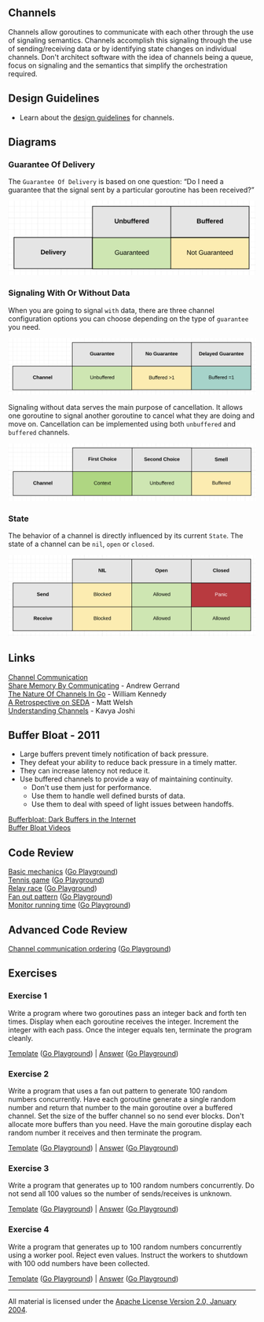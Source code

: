 ## Channels
Channels allow goroutines to communicate with each other through the use of signaling semantics. Channels accomplish this signaling through the use of sending/receiving data or by identifying state changes on individual channels. Don't architect software with the idea of channels being a queue, focus on signaling and the semantics that simplify the orchestration required.

## Design Guidelines

* Learn about the [design guidelines](../../#channel-design) for channels.

## Diagrams

### Guarantee Of Delivery

The `Guarantee Of Delivery` is based on one question: “Do I need a guarantee that the signal sent by a particular goroutine has been received?”

![Ardan Labs](guarantee_of_delivery.png)

### Signaling With Or Without Data

When you are going to signal `with` data, there are three channel configuration options you can choose depending on the type of `guarantee` you need.

![Ardan Labs](signaling_with_data.png)

Signaling without data serves the main purpose of cancellation. It allows one goroutine to signal another goroutine to cancel what they are doing and move on. Cancellation can be implemented using both `unbuffered` and `buffered` channels.

![Ardan Labs](signaling_without_data.png)

### State

The behavior of a channel is directly influenced by its current `State`. The state of a channel can be `nil`, `open` or `closed`.

![Ardan Labs](state.png)

## Links

[Channel Communication](https://golang.org/ref/mem#tmp_7)    
[Share Memory By Communicating](http://blog.golang.org/share-memory-by-communicating) - Andrew Gerrand    
[The Nature Of Channels In Go](https://www.ardanlabs.com/blog/2014/02/the-nature-of-channels-in-go.html) - William Kennedy    
[A Retrospective on SEDA](http://matt-welsh.blogspot.com/2010/07/retrospective-on-seda.html) - Matt Welsh    
[Understanding Channels](https://www.youtube.com/watch?v=KBZlN0izeiY) - Kavya Joshi    

## Buffer Bloat - 2011

* Large buffers prevent timely notification of back pressure.
* They defeat your ability to reduce back pressure in a timely matter.
* They can increase latency not reduce it.
* Use buffered channels to provide a way of maintaining continuity.
	* Don't use them just for performance.
	* Use them to handle well defined bursts of data.
	* Use them to deal with speed of light issues between handoffs.

[Bufferbloat: Dark Buffers in the Internet](https://www.youtube.com/watch?v=qbIozKVz73g)  
[Buffer Bloat Videos](http://www.bufferbloat.net/projects/cerowrt/wiki/Bloat-videos)  

## Code Review

[Basic mechanics](example1/example1.go) ([Go Playground](https://play.golang.org/p/UY5gai9Ojsm))  
[Tennis game](example2/example2.go) ([Go Playground](https://play.golang.org/p/PvFKD_tNwir))  
[Relay race](example3/example3.go) ([Go Playground](https://play.golang.org/p/OLdBCGUvzbx))  
[Fan out pattern](example4/example4.go) ([Go Playground](https://play.golang.org/p/zxzHAHIr3Xj))  
[Monitor running time](example5/example5.go) ([Go Playground](https://play.golang.org/p/vZ95XZuYVPF))  

## Advanced Code Review

[Channel communication ordering](advanced/example1/example1.go) ([Go Playground](https://play.golang.org/p/YwKFJPkB4gC))

## Exercises

### Exercise 1
Write a program where two goroutines pass an integer back and forth ten times. Display when each goroutine receives the integer. Increment the integer with each pass. Once the integer equals ten, terminate the program cleanly.

[Template](exercises/template1/template1.go) ([Go Playground](https://play.golang.org/p/gv9lxA3qhH-)) | 
[Answer](exercises/exercise1/exercise1.go) ([Go Playground](https://play.golang.org/p/8S685ND54dW))

### Exercise 2
Write a program that uses a fan out pattern to generate 100 random numbers concurrently. Have each goroutine generate a single random number and return that number to the main goroutine over a buffered channel. Set the size of the buffer channel so no send ever blocks. Don't allocate more buffers than you need. Have the main goroutine display each random number it receives and then terminate the program.

[Template](exercises/template2/template2.go) ([Go Playground](https://play.golang.org/p/9_b6YcBuSOR)) | 
[Answer](exercises/exercise2/exercise2.go) ([Go Playground](https://play.golang.org/p/cEUYThI5etc))

### Exercise 3
Write a program that generates up to 100 random numbers concurrently. Do not send all 100 values so the number of sends/receives is unknown.

[Template](exercises/template3/template3.go) ([Go Playground](https://play.golang.org/p/TQMIiAelw5L)) | 
[Answer](exercises/exercise3/exercise3.go) ([Go Playground](https://play.golang.org/p/76xnxU1yL5K))

### Exercise 4
Write a program that generates up to 100 random numbers concurrently using a worker pool. Reject even values. Instruct the workers to shutdown with 100 odd numbers have been collected.

[Template](exercises/template4/template4.go) ([Go Playground](https://play.golang.org/p/2EShivwAWlq)) | 
[Answer](exercises/exercise4/exercise4.go) ([Go Playground](https://play.golang.org/p/jUnB-6OpV1Q))
___
All material is licensed under the [Apache License Version 2.0, January 2004](http://www.apache.org/licenses/LICENSE-2.0).
